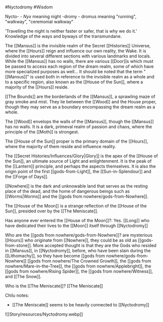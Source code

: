 #Nyctodromy #Wisdom 

Nycto- - _Nyx_ meaning night
-dromy - dromus meaning "running", "walkway", "ceremonial walkway"

'Travelling the night is neither faster or safer, that is why we do it.' Knowledge of the ways and byways of the transmundane.

The [[Mansus]] is the invisible realm of the Secret [[Histories]] Universe, where the [[Hours]] reign and influence our own reality, the Wake. It is divided into several different sections with various landmarks and locals.
While the [[Mansus]] has no walls, there are various [[Door]]s which must be passed to access each region of the dream realm, some of which have more specialized purposes as well... It should be noted that the term "[[Mansus]]" is used both in reference to the invisible realm as a whole and to a specific region, also known as the [[House of the Sun]], where a majority of the [[Hours]] reside.


[[The Bounds]] are the borderlands of the [[Mansus]], a sprawling maze of gray smoke and mist. They lie between the [[Wood]] and the House proper, though they may serve as a boundary encompassing the dream realm as a whole.

The [[Wood]] envelops the walls of the [[Mansus]], though the [[Mansus]] has no walls. It is a dark, primeval realm of passion and chaos, where the principle of the [[Moth]] is strongest.

The [[House of the Sun]] proper is the primary domain of the [[Hours]], where the majority of them reside and influence reality. 

The [[Secret Histories/Influences/Glory|Glory]] is the apex of the [[House of the Sun]], an ultimate source of Light and enlightenment. It is the peak of the [[Lantern]] principle, and perhaps the aspects themselves.
It is also the origin point of the first [[gods-from-Light]], the [[Sun-in-Splendour]] and the [[Forge of Days]]. 

[[Nowhere]] is the dark and unknowable land that serves as the resting place of the dead, and the home of dangerous beings such as [[Worms|Worms]] and the [[gods from nowhere/gods-from-Nowhere]].

The [[House of the Moon]] is a strange reflection of the [[House of the Sun]], presided over by the [[The Meniscate]].


Has anyone ever entered the [[House of the Moon]]?: 
Yes. [[Long]] who have dedicated their lives to the [[Moon]] itself through [[Nyctodromy]]

Who are the [[gods from nowhere/gods-from-Nowhere]]? 
are mysterious [[Hours]] who originate from [[Nowhere]], they could be as old as [[gods-from-stone]]. More accepted thought is that they are the Gods who resided in [[Mansus]], in [[Nyctodromy]], before, who have been slain during the [[Lithomachy]], so they have become [[gods from nowhere/gods-from-Nowhere]]
[[gods from nowhere/The Crowned Growth]], the [[gods from nowhere/Mare-in-the-Tree]], the [[gods from nowhere/Applebright]], the [[gods from nowhere/Rising Spider]], the [[gods from nowhere/Witness]], and [[The Snow]].

Who is the [[The Meniscate]]?
[[The Meniscate]]

Chilu notes:
- [[The Meniscate]] seems to be heavily connected to [[Nyctodromy]]

![[Story/resources/Nyctodromy.webp]]